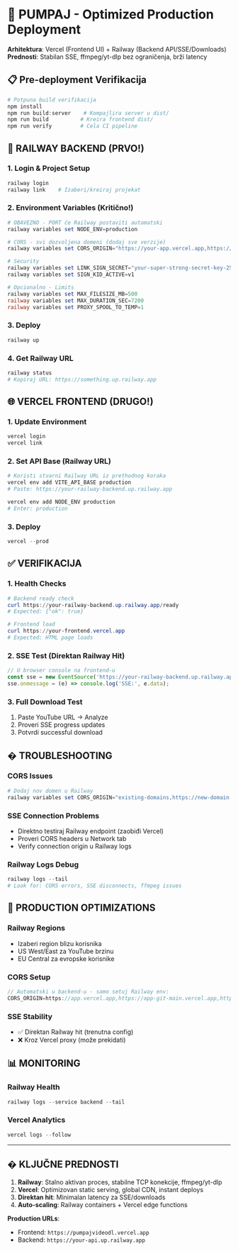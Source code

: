 # 🚀 PUMPAJ - Optimized Production Deployment

**Arhitektura**: Vercel (Frontend UI) + Railway (Backend API/SSE/Downloads)
**Prednosti**: Stabilan SSE, ffmpeg/yt-dlp bez ograničenja, brži latency

## 📋 Pre-deployment Verifikacija

```powershell
# Potpuna build verifikacija
npm install
npm run build:server    # Kompajlira server u dist/
npm run build          # Kreira frontend dist/
npm run verify         # Cela CI pipeline
```

## 🚂 RAILWAY BACKEND (PRVO!)

### 1. Login & Project Setup
```powershell
railway login
railway link    # Izaberi/kreiraj projekat
```

### 2. Environment Variables (Kritično!)
```powershell
# OBAVEZNO - PORT će Railway postaviti automatski
railway variables set NODE_ENV=production

# CORS - svi dozvoljena domeni (dodaj sve verzije)
railway variables set CORS_ORIGIN="https://your-app.vercel.app,https://your-app-git-main.vercel.app,https://www.your-domain.com"

# Security
railway variables set LINK_SIGN_SECRET="your-super-strong-secret-key-256bit"
railway variables set SIGN_KID_ACTIVE=v1

# Opcionalno - Limits
railway variables set MAX_FILESIZE_MB=500
railway variables set MAX_DURATION_SEC=7200
railway variables set PROXY_SPOOL_TO_TEMP=1
```

### 3. Deploy
```powershell
railway up
```

### 4. Get Railway URL
```powershell
railway status
# Kopiraj URL: https://something.up.railway.app
```

## 🌐 VERCEL FRONTEND (DRUGO!)

### 1. Update Environment
```powershell
vercel login
vercel link
```

### 2. Set API Base (Railway URL)
```powershell
# Koristi stvarni Railway URL iz prethodnog koraka
vercel env add VITE_API_BASE production
# Paste: https://your-railway-backend.up.railway.app

vercel env add NODE_ENV production
# Enter: production
```

### 3. Deploy
```powershell
vercel --prod
```

## ✅ VERIFIKACIJA

### 1. Health Checks
```powershell
# Backend ready check
curl https://your-railway-backend.up.railway.app/ready
# Expected: {"ok": true}

# Frontend load
curl https://your-frontend.vercel.app
# Expected: HTML page loads
```

### 2. SSE Test (Direktan Railway Hit)
```javascript
// U browser console na frontend-u
const sse = new EventSource('https://your-railway-backend.up.railway.app/api/progress/test');
sse.onmessage = (e) => console.log('SSE:', e.data);
```

### 3. Full Download Test
1. Paste YouTube URL → Analyze
2. Proveri SSE progress updates  
3. Potvrdi successful download

## � TROUBLESHOOTING

### CORS Issues
```powershell
# Dodaj nov domen u Railway
railway variables set CORS_ORIGIN="existing-domains,https://new-domain.com"
```

### SSE Connection Problems
- Direktno testiraj Railway endpoint (zaobiđi Vercel)
- Proveri CORS headers u Network tab
- Verify connection origin u Railway logs

### Railway Logs Debug
```powershell
railway logs --tail
# Look for: CORS errors, SSE disconnects, ffmpeg issues
```

## 🚀 PRODUCTION OPTIMIZATIONS

### Railway Regions
- Izaberi region blizu korisnika
- US West/East za YouTube brzinu
- EU Central za evropske korisnike

### CORS Setup
```javascript
// Automatski u backend-u - samo setuj Railway env:
CORS_ORIGIN=https://app.vercel.app,https://app-git-main.vercel.app,https://preview.vercel.app
```

### SSE Stability  
- ✅ Direktan Railway hit (trenutna config)
- ❌ Kroz Vercel proxy (može prekidati)

## 📊 MONITORING

### Railway Health
```powershell
railway logs --service backend --tail
```

### Vercel Analytics
```powershell
vercel logs --follow
```

---

## � KLJUČNE PREDNOSTI

1. **Railway**: Stalno aktivan proces, stabilne TCP konekcije, ffmpeg/yt-dlp
2. **Vercel**: Optimizovan static serving, global CDN, instant deploys  
3. **Direktan hit**: Minimalan latency za SSE/downloads
4. **Auto-scaling**: Railway containers + Vercel edge functions

**Production URLs**:
- Frontend: `https://pumpajvideodl.vercel.app`
- Backend: `https://your-api.up.railway.app`